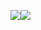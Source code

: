 <!--
**yuralees/yuralees** is a ✨ _special_ ✨ repository because its `README.md` (this file) appears on your GitHub profile.

Here are some ideas to get you started:

- 🔭 I’m currently working on ...
- 🌱 I’m currently learning ...
- 👯 I’m looking to collaborate on ...
- 🤔 I’m looking for help with ...
- 💬 Ask me about ...
- 📫 How to reach me: ...
- 😄 Pronouns: ...
- ⚡ Fun fact: ...
-->

<img src="https://img.shields.io/badge/YURALEE-006600?style=flat-square&logo=GitHub Sponsors&logoColor=white"/><img src="https://img.shields.io/badge/-006600?style=flat-square&logo=GitHub Sponsors&logoColor=white"/>
